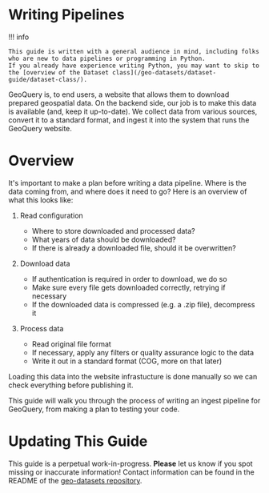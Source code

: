 # Writing Pipelines

!!! info

    This guide is written with a general audience in mind, including folks who are new to data pipelines or programming in Python.
    If you already have experience writing Python, you may want to skip to the [overview of the Dataset class](/geo-datasets/dataset-guide/dataset-class/).

GeoQuery is, to end users, a website that allows them to download prepared geospatial data.
On the backend side, our job is to make this data is available (and, keep it up-to-date).
We collect data from various sources, convert it to a standard format, and ingest it into the system that runs the GeoQuery website.

# Overview

It's important to make a plan before writing a data pipeline.
Where is the data coming from, and where does it need to go?
Here is an overview of what this looks like:

1. Read configuration
    - Where to store downloaded and processed data?
    - What years of data should be downloaded?
    - If there is already a downloaded file, should it be overwritten?

2. Download data
    - If authentication is required in order to download, we do so
    - Make sure every file gets downloaded correctly, retrying if necessary
    - If the downloaded data is compressed (e.g. a .zip file), decompress it

3. Process data
    - Read original file format
    - If necessary, apply any filters or quality assurance logic to the data
    - Write it out in a standard format (COG, more on that later)

Loading this data into the website infrastucture is done manually so we can check everything before publishing it.

This guide will walk you through the process of writing an ingest pipeline for GeoQuery, from making a plan to testing your code.

# Updating This Guide

This guide is a perpetual work-in-progress.
**Please** let us know if you spot missing or inaccurate information!
Contact information can be found in the README of the [geo-datasets repository](https://github.com/aiddata/geo-datasets).
